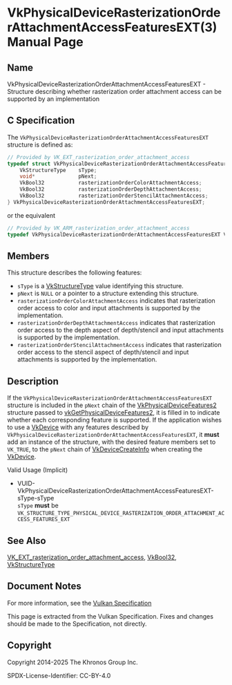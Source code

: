 # VkPhysicalDeviceRasterizationOrderAttachmentAccessFeaturesEXT(3) Manual Page

## Name

VkPhysicalDeviceRasterizationOrderAttachmentAccessFeaturesEXT - Structure describing whether rasterization order attachment access can be supported by an implementation



## [](#_c_specification)C Specification

The `VkPhysicalDeviceRasterizationOrderAttachmentAccessFeaturesEXT` structure is defined as:

```c++
// Provided by VK_EXT_rasterization_order_attachment_access
typedef struct VkPhysicalDeviceRasterizationOrderAttachmentAccessFeaturesEXT {
    VkStructureType    sType;
    void*              pNext;
    VkBool32           rasterizationOrderColorAttachmentAccess;
    VkBool32           rasterizationOrderDepthAttachmentAccess;
    VkBool32           rasterizationOrderStencilAttachmentAccess;
} VkPhysicalDeviceRasterizationOrderAttachmentAccessFeaturesEXT;
```

or the equivalent

```c++
// Provided by VK_ARM_rasterization_order_attachment_access
typedef VkPhysicalDeviceRasterizationOrderAttachmentAccessFeaturesEXT VkPhysicalDeviceRasterizationOrderAttachmentAccessFeaturesARM;
```

## [](#_members)Members

This structure describes the following features:

- `sType` is a [VkStructureType](https://registry.khronos.org/vulkan/specs/latest/man/html/VkStructureType.html) value identifying this structure.
- `pNext` is `NULL` or a pointer to a structure extending this structure.
- []()`rasterizationOrderColorAttachmentAccess` indicates that rasterization order access to color and input attachments is supported by the implementation.
- []()`rasterizationOrderDepthAttachmentAccess` indicates that rasterization order access to the depth aspect of depth/stencil and input attachments is supported by the implementation.
- []()`rasterizationOrderStencilAttachmentAccess` indicates that rasterization order access to the stencil aspect of depth/stencil and input attachments is supported by the implementation.

## [](#_description)Description

If the `VkPhysicalDeviceRasterizationOrderAttachmentAccessFeaturesEXT` structure is included in the `pNext` chain of the [VkPhysicalDeviceFeatures2](https://registry.khronos.org/vulkan/specs/latest/man/html/VkPhysicalDeviceFeatures2.html) structure passed to [vkGetPhysicalDeviceFeatures2](https://registry.khronos.org/vulkan/specs/latest/man/html/vkGetPhysicalDeviceFeatures2.html), it is filled in to indicate whether each corresponding feature is supported. If the application wishes to use a [VkDevice](https://registry.khronos.org/vulkan/specs/latest/man/html/VkDevice.html) with any features described by `VkPhysicalDeviceRasterizationOrderAttachmentAccessFeaturesEXT`, it **must** add an instance of the structure, with the desired feature members set to `VK_TRUE`, to the `pNext` chain of [VkDeviceCreateInfo](https://registry.khronos.org/vulkan/specs/latest/man/html/VkDeviceCreateInfo.html) when creating the [VkDevice](https://registry.khronos.org/vulkan/specs/latest/man/html/VkDevice.html).

Valid Usage (Implicit)

- [](#VUID-VkPhysicalDeviceRasterizationOrderAttachmentAccessFeaturesEXT-sType-sType)VUID-VkPhysicalDeviceRasterizationOrderAttachmentAccessFeaturesEXT-sType-sType  
  `sType` **must** be `VK_STRUCTURE_TYPE_PHYSICAL_DEVICE_RASTERIZATION_ORDER_ATTACHMENT_ACCESS_FEATURES_EXT`

## [](#_see_also)See Also

[VK\_EXT\_rasterization\_order\_attachment\_access](https://registry.khronos.org/vulkan/specs/latest/man/html/VK_EXT_rasterization_order_attachment_access.html), [VkBool32](https://registry.khronos.org/vulkan/specs/latest/man/html/VkBool32.html), [VkStructureType](https://registry.khronos.org/vulkan/specs/latest/man/html/VkStructureType.html)

## [](#_document_notes)Document Notes

For more information, see the [Vulkan Specification](https://registry.khronos.org/vulkan/specs/latest/html/vkspec.html#VkPhysicalDeviceRasterizationOrderAttachmentAccessFeaturesEXT)

This page is extracted from the Vulkan Specification. Fixes and changes should be made to the Specification, not directly.

## [](#_copyright)Copyright

Copyright 2014-2025 The Khronos Group Inc.

SPDX-License-Identifier: CC-BY-4.0